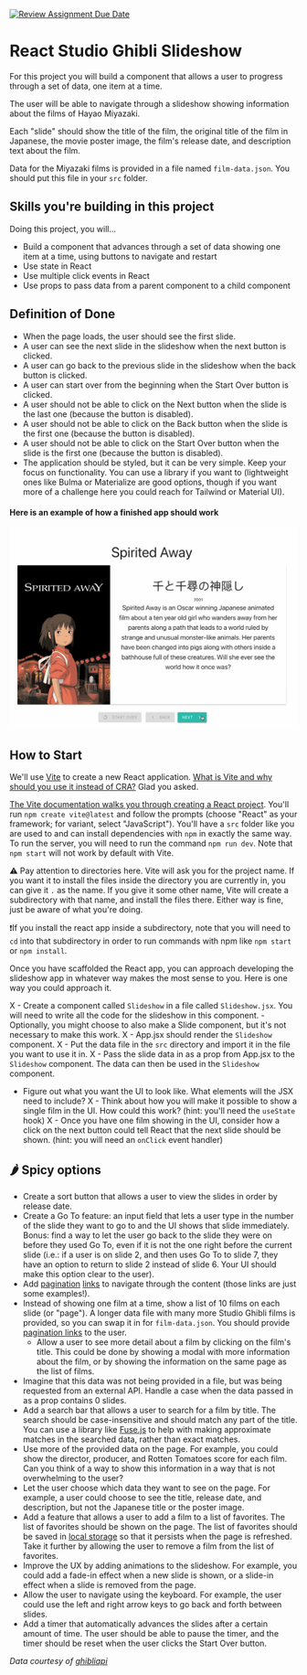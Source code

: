 [![Review Assignment Due Date](https://classroom.github.com/assets/deadline-readme-button-24ddc0f5d75046c5622901739e7c5dd533143b0c8e959d652212380cedb1ea36.svg)](https://classroom.github.com/a/Au_epPTi)
# React Studio Ghibli Slideshow

For this project you will build a component that allows a user to progress through a set of data, one item at a time.

The user will be able to navigate through a slideshow showing information about the films of Hayao Miyazaki.

Each "slide" should show the title of the film, the original title of the film in Japanese, the movie poster image, the film's release date, and description text about the film.

Data for the Miyazaki films is provided in a file named `film-data.json`. You should put this file in your `src` folder.

## Skills you're building in this project

Doing this project, you will...

- Build a component that advances through a set of data showing one item at a time, using buttons to navigate and restart
- Use state in React
- Use multiple click events in React
- Use props to pass data from a parent component to a child component

## Definition of Done

- When the page loads, the user should see the first slide.
- A user can see the next slide in the slideshow when the next button is clicked.
- A user can go back to the previous slide in the slideshow when the back button is clicked.
- A user can start over from the beginning when the Start Over button is clicked.
- A user should not be able to click on the Next button when the slide is the last one (because the button is disabled).
- A user should not be able to click on the Back button when the slide is the first one (because the button is disabled).
- A user should not be able to click on the Start Over button when the slide is the first one (because the button is disabled).
- The application should be styled, but it can be very simple. Keep your focus on functionality. You can use a library if you want to (lightweight ones like Bulma or Materialize are good options, though if you want more of a challenge here you could reach for Tailwind or Material UI).

#### Here is an example of how a finished app should work

![](react-slides.gif)

## How to Start

We'll use [Vite](https://vitejs.dev/) to create a new React application. [What is Vite and why should you use it instead of CRA?](https://luketheweb.dev/blog/what-is-vite-and-why-should-you-use-it-instead-of-create-react-app) Glad you asked. 

[The Vite documentation walks you through creating a React project](https://vitejs.dev/guide/#scaffolding-your-first-vite-project). You'll run `npm create vite@latest` and follow the prompts (choose "React" as your framework; for variant, select "JavaScript"). You'll have a `src` folder like you are used to and can install dependencies with `npm` in exactly the same way. To run the server, you will need to run the command `npm run dev`. Note that `npm start` will not work by default with Vite.

⚠️ Pay attention to directories here. Vite will ask you for the project name. If you want it to install the files inside the directory you are currently in, you can give it `.` as the name. If you give it some other name, Vite will create a subdirectory with that name, and install the files there. Either way is fine, just be aware of what you're doing.

❗If you install the react app inside a subdirectory, note that you will need to `cd` into that subdirectory in order to run commands with npm like `npm start` or `npm install`.

Once you have scaffolded the React app, you can approach developing the slideshow app in whatever way makes the most sense to you. Here is one way you could approach it.

X - Create a component called `Slideshow` in a file called `Slideshow.jsx`. You will need to write all the code for the slideshow in this component.
    - Optionally, you might choose to also make a Slide component, but it's not necessary to make this work.
X - App.jsx should render the `Slideshow` component.
X - Put the data file in the `src` directory and import it in the file you want to use it in.
X - Pass the slide data in as a prop from App.jsx to the `Slideshow` component. The data can then be used in the `Slideshow` component.
- Figure out what you want the UI to look like. What elements will the JSX need to include?
X - Think about how you will make it possible to show a single film in the UI. How could this work? (hint: you'll need the `useState` hook)
X - Once you have one film showing in the UI, consider how a click on the next button could tell React that the next slide should be shown. (hint: you will need an `onClick` event handler)

## 🌶️ Spicy options

- Create a sort button that allows a user to view the slides in order by release date.
- Create a Go To feature: an input field that lets a user type in the number of the slide they want to go to and the UI shows that slide immediately. Bonus: find a way to let the user go back to the slide they were on before they used Go To, even if it is not the one right before the current slide (i.e.: if a user is on slide 2, and then uses Go To to slide 7, they have an option to return to slide 2 instead of slide 6. Your UI should make this option clear to the user).
- Add [pagination](https://bulma.io/documentation/components/pagination/) [links](https://materializecss.com/pagination.html#!) to navigate through the content (those links are just some examples!).
- Instead of showing one film at a time, show a list of 10 films on each slide (or "page"). A longer data file with many more Studio Ghibli films is provided, so you can swap it in for `film-data.json`. You should provide [pagination links](https://developer.mozilla.org/en-US/docs/Web/CSS/Layout_cookbook/Pagination) to the user.
  - Allow a user to see more detail about a film by clicking on the film's title. This could be done by showing a modal with more information about the film, or by showing the information on the same page as the list of films.
- Imagine that this data was not being provided in a file, but was being requested from an external API. Handle a case when the data passed in as a prop contains 0 slides.
- Add a search bar that allows a user to search for a film by title. The search should be case-insensitive and should match any part of the title. You can use a library like [Fuse.js](https://fusejs.io/) to help with making approximate matches in the searched data, rather than exact matches.
- Use more of the provided data on the page. For example, you could show the director, producer, and Rotten Tomatoes score for each film. Can you think of a way to show this information in a way that is not overwhelming to the user?
- Let the user choose which data they want to see on the page. For example, a user could choose to see the title, release date, and description, but not the Japanese title or the poster image.
- Add a feature that allows a user to add a film to a list of favorites. The list of favorites should be shown on the page. The list of favorites should be saved in [local storage](https://developer.mozilla.org/en-US/docs/Web/API/Web_Storage_API/Using_the_Web_Storage_API) so that it persists when the page is refreshed. Take it further by allowing the user to remove a film from the list of favorites.
- Improve the UX by adding animations to the slideshow. For example, you could add a fade-in effect when a new slide is shown, or a slide-in effect when a slide is removed from the page.
- Allow the user to navigate using the keyboard. For example, the user could use the left and right arrow keys to go back and forth between slides.
- Add a timer that automatically advances the slides after a certain amount of time. The user should be able to pause the timer, and the timer should be reset when the user clicks the Start Over button.

_Data courtesy of [ghibliapi](https://github.com/janaipakos/ghibliapi)_
